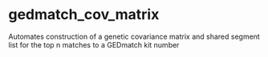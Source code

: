 # gedmatch_cov_matrix
Automates construction of a genetic covariance matrix and shared segment list for the top n matches to a GEDmatch kit number
